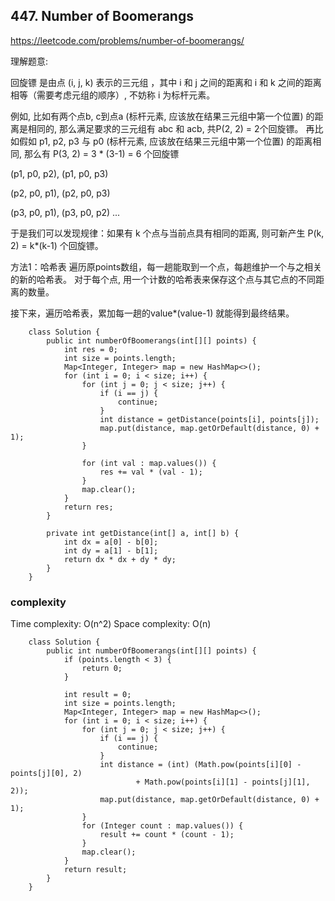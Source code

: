
## 447. Number of Boomerangs
https://leetcode.com/problems/number-of-boomerangs/

理解题意:

回旋镖 是由点 (i, j, k) 表示的三元组 ，其中 i 和 j 之间的距离和 i 和 k 之间的距离相等（需要考虑元组的顺序）, 不妨称 i 为标杆元素。

例如, 比如有两个点b, c到点a (标杆元素, 应该放在结果三元组中第一个位置) 的距离是相同的, 那么满足要求的三元组有 abc 和 acb, 共P(2, 2) = 2个回旋镖。
再比如假如 p1, p2, p3 与 p0 (标杆元素, 应该放在结果三元组中第一个位置) 的距离相同, 那么有 P(3, 2) = 3 * (3-1) = 6 个回旋镖

(p1, p0, p2), (p1, p0, p3)

(p2, p0, p1), (p2, p0, p3)

(p3, p0, p1), (p3, p0, p2)
...

于是我们可以发现规律：如果有 k 个点与当前点具有相同的距离, 则可新产生 P(k, 2) = k*(k-1) 个回旋镖。


方法1：哈希表
遍历原points数组，每一趟能取到一个点，每趟维护一个与之相关的新的哈希表。
对于每个点, 用一个计数的哈希表来保存这个点与其它点的不同距离的数量。

接下来，遍历哈希表，累加每一趟的value*(value-1) 就能得到最终结果。


```
	class Solution {
		public int numberOfBoomerangs(int[][] points) {
			int res = 0;
            int size = points.length;
			Map<Integer, Integer> map = new HashMap<>();
			for (int i = 0; i < size; i++) {
				for (int j = 0; j < size; j++) {
					if (i == j) {
                        continue;
                    }
					int distance = getDistance(points[i], points[j]);
					map.put(distance, map.getOrDefault(distance, 0) + 1);
				}

				for (int val : map.values()) {
					res += val * (val - 1);
				}
				map.clear();
			}
			return res;
		}

		private int getDistance(int[] a, int[] b) {
			int dx = a[0] - b[0];
			int dy = a[1] - b[1];
			return dx * dx + dy * dy;
		}
	}
```
### complexity
Time complexity: O(n^2)
Space complexity: O(n)
    
    
```
	class Solution {
		public int numberOfBoomerangs(int[][] points) {
			if (points.length < 3) {
				return 0;
			}
            
			int result = 0;
            int size = points.length;
			Map<Integer, Integer> map = new HashMap<>();
			for (int i = 0; i < size; i++) {
				for (int j = 0; j < size; j++) {
					if (i == j) {
						continue;
					}
					int distance = (int) (Math.pow(points[i][0] - points[j][0], 2)
							+ Math.pow(points[i][1] - points[j][1], 2));
					map.put(distance, map.getOrDefault(distance, 0) + 1);
				}
				for (Integer count : map.values()) {
					result += count * (count - 1);
				}
				map.clear();
			}
			return result;
		}
	}
```
